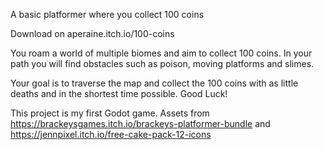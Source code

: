 A basic platformer where you collect 100 coins

Download on aperaine.itch.io/100-coins

You roam a world of multiple biomes and aim to collect 100 coins. In your path you will find obstacles such as poison, moving platforms and slimes. 

Your goal is to traverse the map and collect the 100 coins with as little deaths and in the shortest time possible. Good Luck!



This project is my first Godot game. Assets from https://brackeysgames.itch.io/brackeys-platformer-bundle and https://jennpixel.itch.io/free-cake-pack-12-icons
